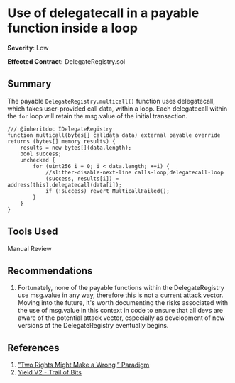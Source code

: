 # Use of delegatecall in a payable function inside a loop

**Severity**: Low

**Effected Contract:** DelegateRegistry.sol

## Summary
The payable `DelegateRegistry.multicall()` function uses delegatecall, which takes user-provided call
data, within a loop. Each delegatecall within the `for` loop will retain the msg.value of the initial transaction.

```solidity
/// @inheritdoc IDelegateRegistry
function multicall(bytes[] calldata data) external payable override returns (bytes[] memory results) {
    results = new bytes[](data.length);
    bool success;
    unchecked {
        for (uint256 i = 0; i < data.length; ++i) {
            //slither-disable-next-line calls-loop,delegatecall-loop
            (success, results[i]) = address(this).delegatecall(data[i]);
            if (!success) revert MulticallFailed();
        }
    }
}
```

## Tools Used
Manual Review

## Recommendations
1. Fortunately, none of the payable functions within the DelegateRegistry use msg.value in any way, therefore this is not a current attack vector. Moving into the future, it's worth documenting the risks associated with the use of msg.value in this context in code to ensure that all devs are aware of the potential attack vector, especially as development of new versions of the DelegateRegistry eventually begins.

## References
1. [”Two Rights Might Make a Wrong,” Paradigm](https://www.paradigm.xyz/2021/08/two-rights-might-make-a-wrong)
2. [Yield V2 - Trail of Bits](https://solodit.xyz/issues/use-of-delegatecall-in-a-payable-function-inside-a-loop-trailofbits-yield-v2-pdf)

